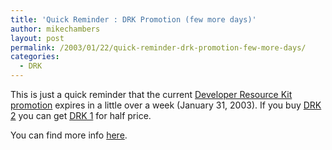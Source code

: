 ```yaml
---
title: 'Quick Reminder : DRK Promotion (few more days)'
author: mikechambers
layout: post
permalink: /2003/01/22/quick-reminder-drk-promotion-few-more-days/
categories:
  - DRK
---
```



This is just a quick reminder that the current [Developer Resource Kit promotion][1] expires in a little over a week (January 31, 2003). If you buy [DRK 2][2] you can get [DRK 1][3] for half price.

You can find more info [here][1].

 [1]: http://www.macromedia.com/software/drk/special/promotion.html
 [2]: http://www.macromedia.com/software/drk/productinfo/product_overview/volume2/
 [3]: http://www.macromedia.com/software/drk/productinfo/product_overview/volume1/